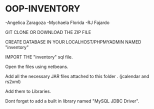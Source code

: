 # OOP-INVENTORY



-Angelica Zaragoza
-Mychaela Florida
-RJ Fajardo



GIT CLONE OR DOWNLOAD THE ZIP FILE

CREATE DATABASE IN YOUR LOCALHOST/PHPMYADMIN NAMED "inventory"

IMPORT THE "inventory" sql file.

Open the files using netbeans. 

Add all the necessary JAR files attached to this folder . (jcalendar and rs2xml)

Add them to Libraries.

Dont forget to add a built in library named "MySQL JDBC Driver".



